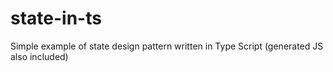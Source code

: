 # state-in-ts
Simple example of state design pattern written in Type Script (generated JS also included)
